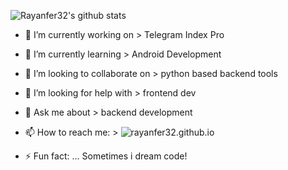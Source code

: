 ![Rayanfer32's github stats](https://github-readme-stats.vercel.app/api?username=rayanfer32&show_icons=true&title_color=fff&icon_color=79ff97&text_color=9f9f9f&bg_color=151515)

- 🔭 I’m currently working on > Telegram Index Pro
- 🌱 I’m currently learning > Android Development
- 👯 I’m looking to collaborate on > python based backend tools
- 🤔 I’m looking for help with > frontend dev
- 💬 Ask me about > backend development
- 📫 How to reach me: > ![rayanfer32.github.io](https://rayanfer32.github.io)

- ⚡ Fun fact: ... Sometimes i dream code!
